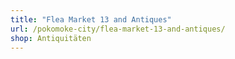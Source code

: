 ```yaml
---
title: "Flea Market 13 and Antiques"
url: /pokomoke-city/flea-market-13-and-antiques/
shop: Antiquitäten
---
```

